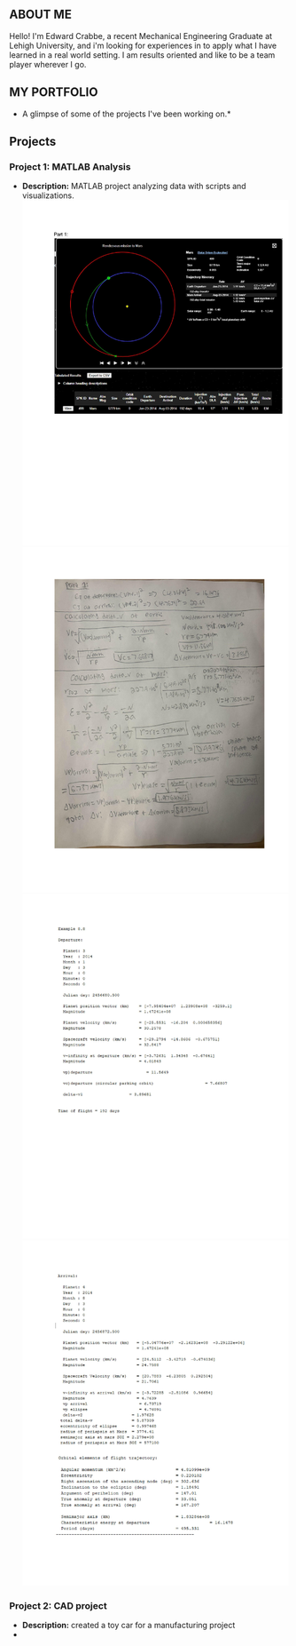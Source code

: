 ## ABOUT ME

Hello! I'm Edward Crabbe, a recent Mechanical Engineering Graduate at Lehigh University, and i'm looking for experiences in to apply what I have learned in a real world setting. I am results oriented and like to be a team player wherever I go.


## MY PORTFOLIO
* A glimpse of some of the projects I've been working on.* 

## Projects

### Project 1: MATLAB Analysis
- **Description:** MATLAB project analyzing data with scripts and visualizations.
![imag1](assets/Project-2_MATLAB-images-0.jpeg)
![imag2](assets/Project-2_MATLAB-images-1.jpeg)
![imag3](assets/Project-2_MATLAB-images-2.jpeg)
![imag4](assets/Project-2_MATLAB-images-3.jpeg)

### Project 2: CAD project
- **Description:** created a toy car for a manufacturing project
- 
